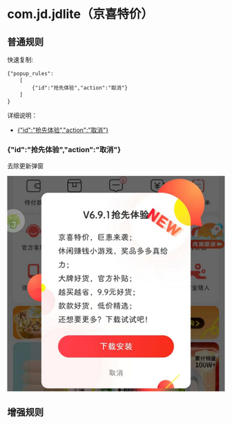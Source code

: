 # com.jd.jdlite（京喜特价）

## 普通规则

快速复制:
```
{"popup_rules":
    [
        {"id":"抢先体验","action":"取消"}
    ]
}
```
详细说明：
- [{"id":"抢先体验","action":"取消"}](#id抢先体验action取消)

### {"id":"抢先体验","action":"取消"}
去除更新弹窗

![](./assets/更新弹窗.jpg)


## 增强规则
